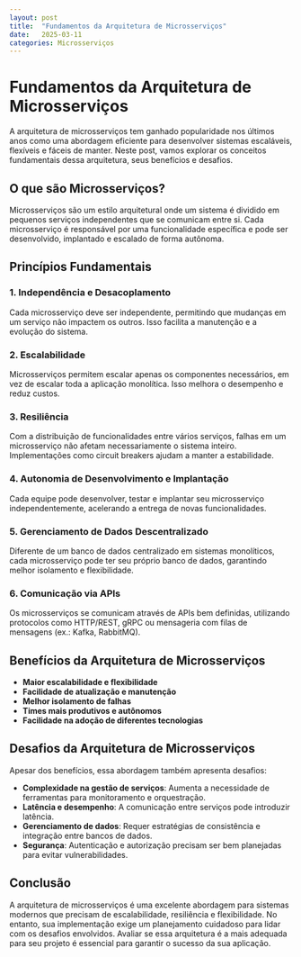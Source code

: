 ```yaml
---
layout: post
title:  "Fundamentos da Arquitetura de Microsserviços"
date:   2025-03-11 
categories: Microsserviços 
---
```


# Fundamentos da Arquitetura de Microsserviços

A arquitetura de microsserviços tem ganhado popularidade nos últimos anos como uma abordagem eficiente para desenvolver sistemas escaláveis, flexíveis e fáceis de manter. Neste post, vamos explorar os conceitos fundamentais dessa arquitetura, seus benefícios e desafios.

## O que são Microsserviços?

Microsserviços são um estilo arquitetural onde um sistema é dividido em pequenos serviços independentes que se comunicam entre si. Cada microsserviço é responsável por uma funcionalidade específica e pode ser desenvolvido, implantado e escalado de forma autônoma.

## Princípios Fundamentais

### 1. **Independência e Desacoplamento**
Cada microsserviço deve ser independente, permitindo que mudanças em um serviço não impactem os outros. Isso facilita a manutenção e a evolução do sistema.

### 2. **Escalabilidade**
Microsserviços permitem escalar apenas os componentes necessários, em vez de escalar toda a aplicação monolítica. Isso melhora o desempenho e reduz custos.

### 3. **Resiliência**
Com a distribuição de funcionalidades entre vários serviços, falhas em um microsserviço não afetam necessariamente o sistema inteiro. Implementações como circuit breakers ajudam a manter a estabilidade.

### 4. **Autonomia de Desenvolvimento e Implantação**
Cada equipe pode desenvolver, testar e implantar seu microsserviço independentemente, acelerando a entrega de novas funcionalidades.

### 5. **Gerenciamento de Dados Descentralizado**
Diferente de um banco de dados centralizado em sistemas monolíticos, cada microsserviço pode ter seu próprio banco de dados, garantindo melhor isolamento e flexibilidade.

### 6. **Comunicação via APIs**
Os microsserviços se comunicam através de APIs bem definidas, utilizando protocolos como HTTP/REST, gRPC ou mensageria com filas de mensagens (ex.: Kafka, RabbitMQ).

## Benefícios da Arquitetura de Microsserviços

- **Maior escalabilidade e flexibilidade**
- **Facilidade de atualização e manutenção**
- **Melhor isolamento de falhas**
- **Times mais produtivos e autônomos**
- **Facilidade na adoção de diferentes tecnologias**

## Desafios da Arquitetura de Microsserviços

Apesar dos benefícios, essa abordagem também apresenta desafios:

- **Complexidade na gestão de serviços**: Aumenta a necessidade de ferramentas para monitoramento e orquestração.
- **Latência e desempenho**: A comunicação entre serviços pode introduzir latência.
- **Gerenciamento de dados**: Requer estratégias de consistência e integração entre bancos de dados.
- **Segurança**: Autenticação e autorização precisam ser bem planejadas para evitar vulnerabilidades.

## Conclusão

A arquitetura de microsserviços é uma excelente abordagem para sistemas modernos que precisam de escalabilidade, resiliência e flexibilidade. No entanto, sua implementação exige um planejamento cuidadoso para lidar com os desafios envolvidos. Avaliar se essa arquitetura é a mais adequada para seu projeto é essencial para garantir o sucesso da sua aplicação.

